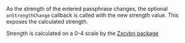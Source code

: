 As the strength of the entered passphrase changes, the optional `onStrengthChange` callback is called with the new strength value. This exposes the calculated strength.

Strength is calculated on a 0-4 scale by the <a href="https://github.com/dropbox/zxcvbn" target="_blank"> Zxcvbn package</a>
